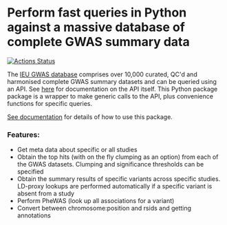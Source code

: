 # Perform fast queries in Python against a massive database of complete GWAS summary data

[![Actions Status](https://github.com/MRCIEU/ieugwaspy/workflows/ieugwaspy_test/badge.svg)](https://github.com/MRCIEU/ieugwaspy/actions)

The [IEU GWAS database](https://gwas.mrcieu.ac.uk/) comprises over 10,000 curated, QC'd and harmonised complete GWAS summary datasets and can be queried using an API. See [here](http://gwasapi.mrcieu.ac.uk/docs/) for documentation on the API itself. This Python package package is a wrapper to make generic calls to the API, plus convenience functions for specific queries.

[See documentation](https://mrcieu.github.io/ieugwaspy/docs) for details of how to use this package.

### Features:

- Get meta data about specific or all studies
- Obtain the top hits (with on the fly clumping as an option) from each of the GWAS datasets. Clumping and significance thresholds can be specified
- Obtain the summary results of specific variants across specific studies. LD-proxy lookups are performed automatically if a specific variant is absent from a study
- Perform PheWAS (look up all associations for a variant)
- Convert between chromosome:position and rsids and getting annotations
